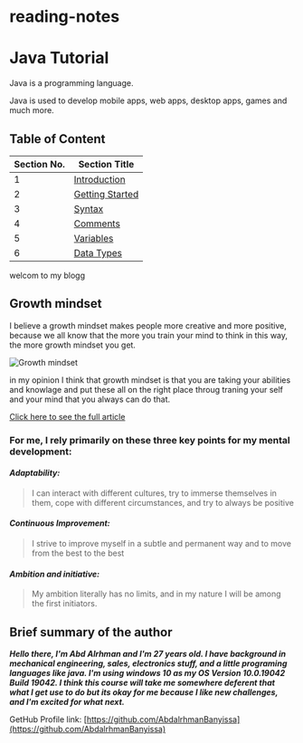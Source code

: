 # reading-notes

# Java Tutorial
Java is a programming language.

Java is used to develop mobile apps, web apps, desktop apps, games and much more.

## Table of Content 

| Section No. | Section Title |
| ------------ | ------------- |
| 1 | [Introduction](Intro) |
| 2 | [Getting Started](Get-Started) |
| 3 | [Syntax](Syntax) |
| 4 | [Comments](Comments) |
| 5 | [Variables](Variables) |
| 6 | [Data Types](Data-Types) |


welcom to my blogg

## **Growth mindset**

I believe a growth mindset makes people more creative and more positive, because we all know that the more you train your mind to think in this way, the more growth mindset you get.

![Growth mindset](https://res.cloudinary.com/wagon/image/upload/c_fill,h_220,w_375/v1589183996/v89ei9na8crh2pormtdg.jpg)

in my opinion I think that growth mindset is that you are taking your abilities and knowlage and put these all on the right place throug traning your self and your mind that you always can do that.

[Click here to see the full article](https://www.atlassian.com/blog/inside-atlassian/growth-mindset)

### **For me, I rely primarily on these three key points for my mental development:**

#### *Adaptability:*
>I can interact with different cultures, try to immerse themselves in them, cope with different circumstances, and try to always be positive

#### *Continuous Improvement:* 
>I strive to improve myself in a subtle and permanent way and to move from the best to the best

#### *Ambition and initiative:* 
>My ambition literally has no limits, and in my nature I will be among the first initiators.



## Brief summary of the author
***Hello there, I'm Abd Alrhman and I'm 27 years old.
I have background in mechanical engineering, sales, electronics stuff, and a little programing languages like java. 
I'm using windows 10 as my OS  Version 10.0.19042 Build 19042.
I think this course will take me somewhere deferent that what I get use to do but its okay for me because I like new challenges, and I'm excited for what next.***

GetHub Profile link: [https://github.com/AbdalrhmanBanyissa](https://github.com/AbdalrhmanBanyissa)